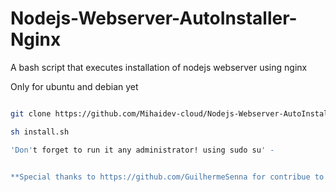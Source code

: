 # Nodejs-Webserver-AutoInstaller-Nginx
A bash script that executes installation of nodejs webserver using nginx 


Only for ubuntu and debian yet


```bash

git clone https://github.com/Mihaidev-cloud/Nodejs-Webserver-AutoInstaller-Nginx.git

sh install.sh

'Don't forget to run it any administrator! using sudo su' - 


**Special thanks to https://github.com/GuilhermeSenna for contribue to this project!**

```


